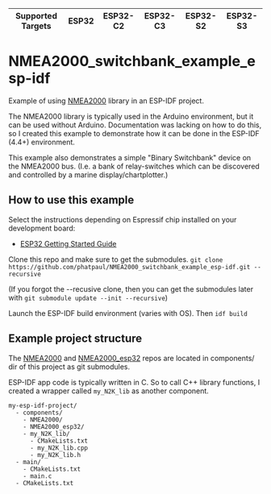 | Supported Targets | ESP32 | ESP32-C2 | ESP32-C3 | ESP32-S2 | ESP32-S3 |
| ----------------- | ----- | -------- | -------- | -------- | -------- |

# NMEA2000_switchbank_example_esp-idf

Example of using [NMEA2000](https://github.com/ttlappalainen/NMEA2000) library in an ESP-IDF project.  

The NMEA2000 library is typically used in the Arduino environment, but it can be used without Arduino.  Documentation was lacking on how to do this, so I created this example to demonstrate how it can be done in the ESP-IDF (4.4+) environment.

This example also demonstrates a simple "Binary Switchbank" device on the NMEA2000 bus.  (I.e. a bank of relay-switches which can be discovered and controlled by a marine display/chartplotter.)

## How to use this example

Select the instructions depending on Espressif chip installed on your development board:

- [ESP32 Getting Started Guide](https://docs.espressif.com/projects/esp-idf/en/stable/get-started/index.html)

Clone this repo and make sure to get the submodules.
`git clone https://github.com/phatpaul/NMEA2000_switchbank_example_esp-idf.git --recursive`

(If you forgot the --recusive clone, then you can get the submodules later with `git submodule update --init --recursive`)

Launch the ESP-IDF build environment (varies with OS).  Then `idf build`

## Example project structure

The [NMEA2000](https://github.com/ttlappalainen/NMEA2000) and [NMEA2000_esp32](https://github.com/ttlappalainen/NMEA2000_esp32) repos are located in components/ dir of this project as git submodules.

ESP-IDF app code is typically written in C.  So to call C++ library functions, I created a wrapper called `my_N2K_lib` as another component.
```
my-esp-idf-project/
  - components/
    - NMEA2000/
    - NMEA2000_esp32/
    - my_N2K_lib/
      - CMakeLists.txt
      - my_N2K_lib.cpp
      - my_N2K_lib.h
  - main/
    - CMakeLists.txt
    - main.c
  - CMakeLists.txt 
```